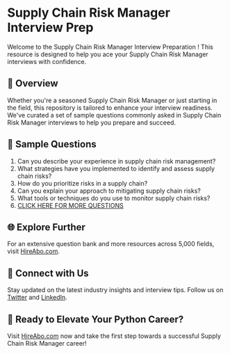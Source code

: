 # Supply Chain Risk Manager Interview Prep

Welcome to the Supply Chain Risk Manager Interview Preparation ! This resource is designed to help you ace your Supply Chain Risk Manager interviews with confidence.

## 🚀 Overview

Whether you're a seasoned Supply Chain Risk Manager or just starting in the field, this repository is tailored to enhance your interview readiness. We've curated a set of sample questions commonly asked in Supply Chain Risk Manager interviews to help you prepare and succeed.

## 📝 Sample Questions

1. Can you describe your experience in supply chain risk management?
2. What strategies have you implemented to identify and assess supply chain risks?
3. How do you prioritize risks in a supply chain?
4. Can you explain your approach to mitigating supply chain risks?
5. What tools or techniques do you use to monitor supply chain risks?
6. [CLICK HERE FOR MORE QUESTIONS](https://hireabo.com/job/23_1_15/Supply%20Chain%20Risk%20Manager)

## 🌐 Explore Further

For an extensive question bank and more resources across 5,000 fields, visit [HireAbo.com](https://www.hireabo.com).

## 📱 Connect with Us

Stay updated on the latest industry insights and interview tips. Follow us on [Twitter](https://twitter.com/hireabo) and [LinkedIn](https://www.linkedin.com/in/hire-abo-3609972a8/).

## 🚀 Ready to Elevate Your Python Career?

Visit [HireAbo.com](https://www.hireabo.com) now and take the first step towards a successful Supply Chain Risk Manager career!